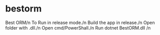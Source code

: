 # bestorm
Best ORM/n
To Run in release mode./n
Build the app in release./n
Open folder with .dll./n
Open cmd/PowerShall./n
Run dotnet BestORM.dll /n
